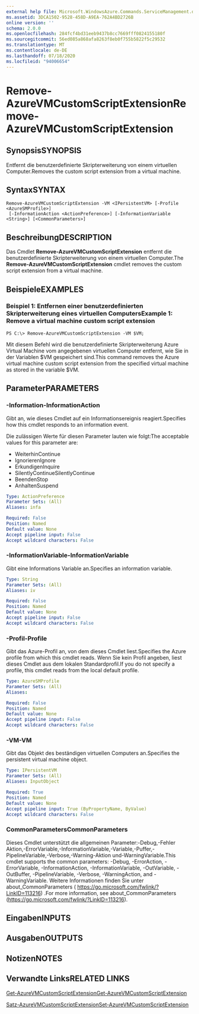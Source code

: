 ```yaml
---
external help file: Microsoft.WindowsAzure.Commands.ServiceManagement.dll-Help.xml
ms.assetid: 3DCA1502-9528-458D-A9EA-762A4BD2726B
online version: ''
schema: 2.0.0
ms.openlocfilehash: 284fcf4bd31eeb9437b8cc7669fff0824155180f
ms.sourcegitcommit: 56ed085a868afa8263f8eb0f755b5822f5c29532
ms.translationtype: MT
ms.contentlocale: de-DE
ms.lasthandoff: 07/18/2020
ms.locfileid: "94006654"
---
```

# <span data-ttu-id="72e6b-101">Remove-AzureVMCustomScriptExtension</span><span class="sxs-lookup"><span data-stu-id="72e6b-101">Remove-AzureVMCustomScriptExtension</span></span>

## <span data-ttu-id="72e6b-102">Synopsis</span><span class="sxs-lookup"><span data-stu-id="72e6b-102">SYNOPSIS</span></span>
<span data-ttu-id="72e6b-103">Entfernt die benutzerdefinierte Skripterweiterung von einem virtuellen Computer.</span><span class="sxs-lookup"><span data-stu-id="72e6b-103">Removes the custom script extension from a virtual machine.</span></span>

## <span data-ttu-id="72e6b-104">Syntax</span><span class="sxs-lookup"><span data-stu-id="72e6b-104">SYNTAX</span></span>

```
Remove-AzureVMCustomScriptExtension -VM <IPersistentVM> [-Profile <AzureSMProfile>]
 [-InformationAction <ActionPreference>] [-InformationVariable <String>] [<CommonParameters>]
```

## <span data-ttu-id="72e6b-105">Beschreibung</span><span class="sxs-lookup"><span data-stu-id="72e6b-105">DESCRIPTION</span></span>
<span data-ttu-id="72e6b-106">Das Cmdlet **Remove-AzureVMCustomScriptExtension** entfernt die benutzerdefinierte Skripterweiterung von einem virtuellen Computer.</span><span class="sxs-lookup"><span data-stu-id="72e6b-106">The **Remove-AzureVMCustomScriptExtension** cmdlet removes the custom script extension from a virtual machine.</span></span>

## <span data-ttu-id="72e6b-107">Beispiele</span><span class="sxs-lookup"><span data-stu-id="72e6b-107">EXAMPLES</span></span>

### <span data-ttu-id="72e6b-108">Beispiel 1: Entfernen einer benutzerdefinierten Skripterweiterung eines virtuellen Computers</span><span class="sxs-lookup"><span data-stu-id="72e6b-108">Example 1: Remove a virtual machine custom script extension</span></span>
```
PS C:\> Remove-AzureVMCustomScriptExtension -VM $VM;
```

<span data-ttu-id="72e6b-109">Mit diesem Befehl wird die benutzerdefinierte Skripterweiterung Azure Virtual Machine vom angegebenen virtuellen Computer entfernt, wie Sie in der Variablen $VM gespeichert sind.</span><span class="sxs-lookup"><span data-stu-id="72e6b-109">This command removes the Azure virtual machine custom script extension from the specified virtual machine as stored in the variable $VM.</span></span>

## <span data-ttu-id="72e6b-110">Parameter</span><span class="sxs-lookup"><span data-stu-id="72e6b-110">PARAMETERS</span></span>

### <span data-ttu-id="72e6b-111">-Information</span><span class="sxs-lookup"><span data-stu-id="72e6b-111">-InformationAction</span></span>
<span data-ttu-id="72e6b-112">Gibt an, wie dieses Cmdlet auf ein Informationsereignis reagiert.</span><span class="sxs-lookup"><span data-stu-id="72e6b-112">Specifies how this cmdlet responds to an information event.</span></span>

<span data-ttu-id="72e6b-113">Die zulässigen Werte für diesen Parameter lauten wie folgt:</span><span class="sxs-lookup"><span data-stu-id="72e6b-113">The acceptable values for this parameter are:</span></span>

- <span data-ttu-id="72e6b-114">Weiterhin</span><span class="sxs-lookup"><span data-stu-id="72e6b-114">Continue</span></span>
- <span data-ttu-id="72e6b-115">Ignorieren</span><span class="sxs-lookup"><span data-stu-id="72e6b-115">Ignore</span></span>
- <span data-ttu-id="72e6b-116">Erkundigen</span><span class="sxs-lookup"><span data-stu-id="72e6b-116">Inquire</span></span>
- <span data-ttu-id="72e6b-117">SilentlyContinue</span><span class="sxs-lookup"><span data-stu-id="72e6b-117">SilentlyContinue</span></span>
- <span data-ttu-id="72e6b-118">Beenden</span><span class="sxs-lookup"><span data-stu-id="72e6b-118">Stop</span></span>
- <span data-ttu-id="72e6b-119">Anhalten</span><span class="sxs-lookup"><span data-stu-id="72e6b-119">Suspend</span></span>

```yaml
Type: ActionPreference
Parameter Sets: (All)
Aliases: infa

Required: False
Position: Named
Default value: None
Accept pipeline input: False
Accept wildcard characters: False
```

### <span data-ttu-id="72e6b-120">-InformationVariable</span><span class="sxs-lookup"><span data-stu-id="72e6b-120">-InformationVariable</span></span>
<span data-ttu-id="72e6b-121">Gibt eine Informations Variable an.</span><span class="sxs-lookup"><span data-stu-id="72e6b-121">Specifies an information variable.</span></span>

```yaml
Type: String
Parameter Sets: (All)
Aliases: iv

Required: False
Position: Named
Default value: None
Accept pipeline input: False
Accept wildcard characters: False
```

### <span data-ttu-id="72e6b-122">-Profil</span><span class="sxs-lookup"><span data-stu-id="72e6b-122">-Profile</span></span>
<span data-ttu-id="72e6b-123">Gibt das Azure-Profil an, von dem dieses Cmdlet liest.</span><span class="sxs-lookup"><span data-stu-id="72e6b-123">Specifies the Azure profile from which this cmdlet reads.</span></span>
<span data-ttu-id="72e6b-124">Wenn Sie kein Profil angeben, liest dieses Cmdlet aus dem lokalen Standardprofil.</span><span class="sxs-lookup"><span data-stu-id="72e6b-124">If you do not specify a profile, this cmdlet reads from the local default profile.</span></span>

```yaml
Type: AzureSMProfile
Parameter Sets: (All)
Aliases: 

Required: False
Position: Named
Default value: None
Accept pipeline input: False
Accept wildcard characters: False
```

### <span data-ttu-id="72e6b-125">-VM</span><span class="sxs-lookup"><span data-stu-id="72e6b-125">-VM</span></span>
<span data-ttu-id="72e6b-126">Gibt das Objekt des beständigen virtuellen Computers an.</span><span class="sxs-lookup"><span data-stu-id="72e6b-126">Specifies the persistent virtual machine object.</span></span>

```yaml
Type: IPersistentVM
Parameter Sets: (All)
Aliases: InputObject

Required: True
Position: Named
Default value: None
Accept pipeline input: True (ByPropertyName, ByValue)
Accept wildcard characters: False
```

### <span data-ttu-id="72e6b-127">CommonParameters</span><span class="sxs-lookup"><span data-stu-id="72e6b-127">CommonParameters</span></span>
<span data-ttu-id="72e6b-128">Dieses Cmdlet unterstützt die allgemeinen Parameter:-Debug,-Fehler Aktion,-ErrorVariable,-InformationVariable,-Variable,-Puffer,-PipelineVariable,-Verbose,-Warning-Aktion und-WarningVariable.</span><span class="sxs-lookup"><span data-stu-id="72e6b-128">This cmdlet supports the common parameters: -Debug, -ErrorAction, -ErrorVariable, -InformationAction, -InformationVariable, -OutVariable, -OutBuffer, -PipelineVariable, -Verbose, -WarningAction, and -WarningVariable.</span></span> <span data-ttu-id="72e6b-129">Weitere Informationen finden Sie unter about_CommonParameters ( https://go.microsoft.com/fwlink/?LinkID=113216) .</span><span class="sxs-lookup"><span data-stu-id="72e6b-129">For more information, see about_CommonParameters (https://go.microsoft.com/fwlink/?LinkID=113216).</span></span>

## <span data-ttu-id="72e6b-130">Eingaben</span><span class="sxs-lookup"><span data-stu-id="72e6b-130">INPUTS</span></span>

## <span data-ttu-id="72e6b-131">Ausgaben</span><span class="sxs-lookup"><span data-stu-id="72e6b-131">OUTPUTS</span></span>

## <span data-ttu-id="72e6b-132">Notizen</span><span class="sxs-lookup"><span data-stu-id="72e6b-132">NOTES</span></span>

## <span data-ttu-id="72e6b-133">Verwandte Links</span><span class="sxs-lookup"><span data-stu-id="72e6b-133">RELATED LINKS</span></span>

[<span data-ttu-id="72e6b-134">Get-AzureVMCustomScriptExtension</span><span class="sxs-lookup"><span data-stu-id="72e6b-134">Get-AzureVMCustomScriptExtension</span></span>](./Get-AzureVMCustomScriptExtension.md)

[<span data-ttu-id="72e6b-135">Satz-AzureVMCustomScriptExtension</span><span class="sxs-lookup"><span data-stu-id="72e6b-135">Set-AzureVMCustomScriptExtension</span></span>](./Set-AzureVMCustomScriptExtension.md)


